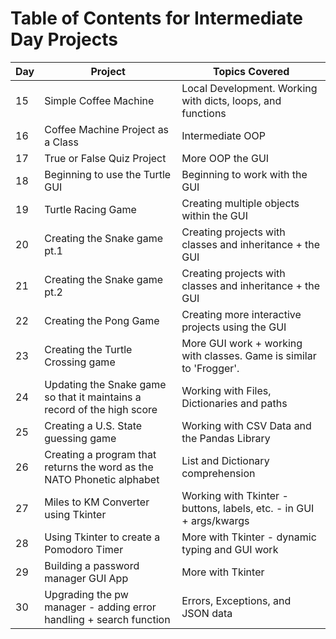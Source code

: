 # Table of Contents for Intermediate Day Projects

| Day | Project                                                                 | Topics Covered                                                      |
| --- | ----------------------------------------------------------------------- | ------------------------------------------------------------------- |
| 15  | Simple Coffee Machine                                                   | Local Development. Working with dicts, loops, and functions         |
| 16  | Coffee Machine Project as a Class                                       | Intermediate OOP                                                    |
| 17  | True or False Quiz Project                                              | More OOP the GUI                                                    |
| 18  | Beginning to use the Turtle GUI                                         | Beginning to work with the GUI                                      |
| 19  | Turtle Racing Game                                                      | Creating multiple objects within the GUI                            |
| 20  | Creating the Snake game pt.1                                            | Creating projects with classes and inheritance + the GUI            |
| 21  | Creating the Snake game pt.2                                            | Creating projects with classes and inheritance + the GUI            |
| 22  | Creating the Pong Game                                                  | Creating more interactive projects using the GUI                    |
| 23  | Creating the Turtle Crossing game                                       | More GUI work + working with classes. Game is similar to 'Frogger'. |
| 24  | Updating the Snake game so that it maintains a record of the high score | Working with Files, Dictionaries and paths                          |
| 25  | Creating a U.S. State guessing game                                     | Working with CSV Data and the Pandas Library                        |
| 26  | Creating a program that returns the word as the NATO Phonetic alphabet  | List and Dictionary comprehension                                   |
| 27  | Miles to KM Converter using Tkinter                                     | Working with Tkinter - buttons, labels, etc. - in GUI + args/kwargs |
| 28  | Using Tkinter to create a Pomodoro Timer                                | More with Tkinter - dynamic typing and GUI work                     |
| 29  | Building a password manager GUI App                                     | More with Tkinter                                                   |
| 30  | Upgrading the pw manager - adding error handling + search function      | Errors, Exceptions, and JSON data                                   |
